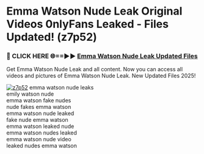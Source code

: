 # Emma Watson Nude Leak Original Videos 0nlyFans Leaked - Files Updated! (z7p52)

<h3>🔴 CLICK HERE 🌐==►► <a href="https://tinyurl.com/52m3yx9h" rel="nofollow">Emma Watson Nude Leak Updated Files</a></h3>

Get Emma Watson Nude Leak and all content. Now you can access all videos and pictures of Emma Watson Nude Leak. New Updated Files 2025!

[![z7p52](https://i.imgur.com/TnHtlc8.gif)](https://tinyurl.com/52m3yx9h)
emma watson nude leaks<br>
emily watson nude<br>
emma watson fake nudes<br>
nude fakes emma watson<br>
emma watson nude leaked<br>
fake nude emma watson<br>
emma watson leaked nude<br>
emma watson nudes leaked<br>
emma watson nude video<br>
leaked nudes emma watson